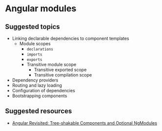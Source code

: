 # Angular modules

## Suggested topics
- Linking declarable dependencies to component templates
  - Module scopes
    - `declarations`
    - `imports`
    - `exports`
    - Transitive module scope
      - Transitive exported scope
      - Transitive compilation scope
- Dependency providers
- Routing and lazy loading
- Configuration of dependencies
- Bootstrapping components

## Suggested resources
- [Angular Revisited: Tree-shakable Components and Optional NgModules](https://blog.angularindepth.com/angular-revisited-tree-shakable-components-and-optional-ngmodules-329a4629276d)